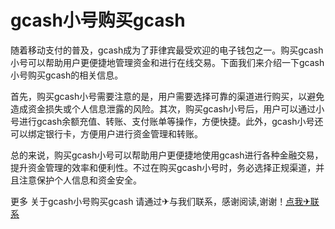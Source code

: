 # gcash小号购买gcash

随着移动支付的普及，gcash成为了菲律宾最受欢迎的电子钱包之一。购买gcash小号可以帮助用户更便捷地管理资金和进行在线交易。下面我们来介绍一下gcash小号购买gcash的相关信息。

首先，购买gcash小号需要注意的是，用户需要选择可靠的渠道进行购买，以避免造成资金损失或个人信息泄露的风险。其次，购买gcash小号后，用户可以通过小号进行gcash余额充值、转账、支付账单等操作，方便快捷。此外，gcash小号还可以绑定银行卡，方便用户进行资金管理和转账。

总的来说，购买gcash小号可以帮助用户更便捷地使用gcash进行各种金融交易，提升资金管理的效率和便利性。不过在购买gcash小号时，务必选择正规渠道，并且注意保护个人信息和资金安全。

更多 关于gcash小号购买gcash 请通过✈与我们联系，感谢阅读,谢谢！[点我✈联系](https://ss.k02.cc)